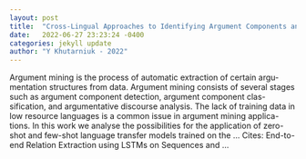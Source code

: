 ```yaml
---
layout: post
title:  "Cross-Lingual Approaches to Identifying Argument Components and Relations in Norwegian Reviews"
date:   2022-06-27 23:23:24 -0400
categories: jekyll update
author: "Y Khutarniuk - 2022"
---
```

Argument mining is the process of automatic extraction of certain argu-mentation structures from data. Argument mining consists of several stages such as argument component detection, argument component clas-sification, and argumentative discourse analysis. The lack of training data in low resource languages is a common issue in argument mining applica-tions. In this work we analyse the possibilities for the application of zero-shot and few-shot language transfer models trained on the …
Cites: ‪End-to-end Relation Extraction using LSTMs on Sequences and …‬  